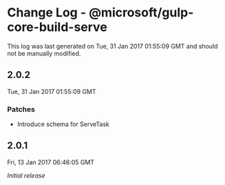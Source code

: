 # Change Log - @microsoft/gulp-core-build-serve

This log was last generated on Tue, 31 Jan 2017 01:55:09 GMT and should not be manually modified.

## 2.0.2
Tue, 31 Jan 2017 01:55:09 GMT

### Patches

- Introduce schema for ServeTask

## 2.0.1
Fri, 13 Jan 2017 06:46:05 GMT

*Initial release*

